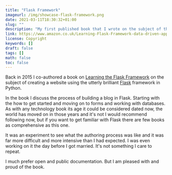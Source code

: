 ```yaml
---
title: "Flask Framework"
imageurl: /img/showcase-flask-framework.png
date: 2021-03-11T18:30:32+01:00
slug: ""
description: "My first published book that I wrote on the subject of the brilliant Python webservice library Flask"
link: https://www.amazon.co.uk/Learning-Flask-Framework-data-driven-applications/dp/1783983361
license: Copyright
keywords: []
draft: false
tags: []
math: false
toc: false
---
```


Back in 2015 I co-authored a book on [Learning the Flask Framework](https://www.amazon.co.uk/Learning-Flask-Framework-data-driven-applications/dp/1783983361) on the subject of creating a website using the utterly brilliant [Flask](https://palletsprojects.com/p/flask/) framework in Python.

In the book I discuss the process of building a blog in Flask. Starting with the how to get started and moving on to forms and working with databases. As with any technology book its age it could be considered dated now, the world has moved on in those years and it's not  I would recommend following now, but if you want to get familiar with Flask there are few books as comprehensive as this one.

 It was an experiment to see what the authoring process was like and it was far more difficult and more intensive than I had expected. I was even working on it the day before I got married. It's not something I care to repeat.

I much prefer open and public documentation. But I am pleased with and proud of the book.
